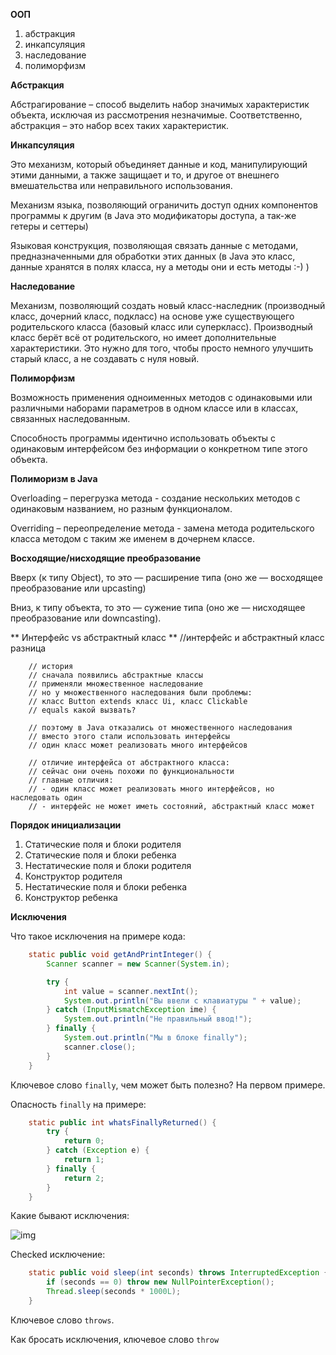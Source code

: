 **ООП**
1. абстракция
2. инкапсуляция
3. наследование
4. полиморфизм

**Абстракция**

Абстрагирование – способ выделить набор значимых характеристик объекта, исключая из рассмотрения незначимые. 
Соответственно, абстракция – это набор всех таких характеристик.

**Инкапсуляция**

Это механизм, который объединяет данные и код, манипулирующий этими данными, а также защищает и то, и другое от внешнего вмешательства или неправильного использования.

Механизм языка, позволяющий ограничить доступ одних компонентов программы к другим (в Java это модификаторы доступа, а так-же гетеры и сеттеры)

Языковая конструкция, позволяющая связать данные с методами, предназначенными для обработки этих данных (в Java это класс, данные хранятся в полях класса, ну а методы они и есть методы :-) )

**Наследование**

Механизм, позволяющий создать новый класс-наследник (производный класс, дочерний класс, подкласс) на основе уже существующего родительского класса (базовый класс или суперкласс).
Производный класс берёт всё от родительского, но имеет дополнительные характеристики. Это нужно для того, чтобы просто немного улучшить старый класс, а не создавать с нуля новый.

**Полиморфизм**

Возможность применения одноименных методов с одинаковыми или различными наборами параметров в одном классе или в классах, связанных наследованным.

Способность программы идентично использовать объекты с одинаковым интерфейсом без информации о конкретном типе этого объекта.

**Полиморизм в Java**

Overloading – перегрузка метода - создание нескольких методов с одинаковым названием, но разным функционалом.

Overriding – переопределение метода - замена метода родительского класса методом с таким же именем в дочернем классе.

**Восходящие/нисходящие преобразование**

Вверх (к типу Object), то это — расширение типа (оно же — восходящее преобразование или upcasting)

Вниз, к типу объекта, то это — сужение типа (оно же — нисходящее преобразование или downcasting).


** Интерфейс vs абстрактный класс **
//интерфейс и абстрактный класс разница

        // история
        // сначала появились абстрактные классы
        // применяли множественное наследование
        // но у множественного наследования были проблемы:
        // класс Button extends класс Ui, класс Clickable
        // equals какой вызвать?

        // поэтому в Java отказались от множественного наследования
        // вместо этого стали использовать интерфейсы
        // один класс может реализовать много интерфейсов
        
        // отличие интерфейса от абстрактного класса:
        // сейчас они очень похожи по функциональности
        // главные отличия:
        // - один класс может реализовать много интерфейсов, но наследовать один
        // - интерфейс не может иметь состояний, абстрактный класс может


**Порядок инициализации**

1. Статические поля и блоки родителя
2. Статические поля и блоки ребенка
3. Нестатические поля и блоки родителя
4. Конструктор родителя
5. Нестатические поля и блоки ребенка
6. Конструктор ребенка



**Исключения**

Что такое исключения на примере кода:

```java
    static public void getAndPrintInteger() {
        Scanner scanner = new Scanner(System.in);

        try {
            int value = scanner.nextInt();
            System.out.println("Вы ввели с клавиатуры " + value);
        } catch (InputMismatchException ime) {
            System.out.println("Не правильный ввод!");
        } finally {
            System.out.println("Мы в блоке finally");
            scanner.close();
        }
    }
```

Ключевое слово `finally`, чем может быть полезно? На первом примере.

Опасность `finally` на примере:

```java
    static public int whatsFinallyReturned() {
        try {
            return 0;
        } catch (Exception e) {
            return 1;
        } finally {
            return 2;
        }
    }
```

Какие бывают исключения: 

![img](https://lh5.googleusercontent.com/WqqNoyFEkZXfmZBBQjgIutY72_BUV6_By_BAe7Ih9u36HfelS3nTWQEYtdRUkQS32Tuhg9P9CUXo-jgvOpkO84vLm2viI4Od0BNustwONdMm7DKZnKC6kyVHyRJbsESLIPV4uBU)

Checked исключение:

```java
    static public void sleep(int seconds) throws InterruptedException {
        if (seconds == 0) throw new NullPointerException();
        Thread.sleep(seconds * 1000L);
    }
```

Ключевое слово `throws`.

Как бросать исключения, ключевое слово `throw`


